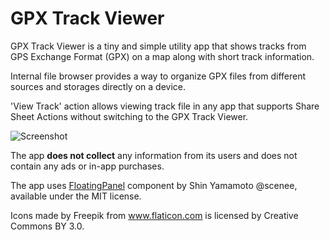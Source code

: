 # GPX Track Viewer

GPX Track Viewer is a tiny and simple utility app that shows tracks from GPS Exchange Format (GPX) on a map along with short track information.

Internal file browser provides a way to organize GPX files from different sources and storages directly on a device.

'View Track' action allows viewing track file in any app that supports Share Sheet Actions without switching to the GPX Track Viewer. 

![Screenshot](../trackviewer-screenshot.png)

The app **does not collect** any information from its users and does not contain any ads or in-app purchases.

The app uses [FloatingPanel](https://github.com/SCENEE/FloatingPanel) component by Shin Yamamoto @scenee, available under the MIT license.

Icons made by Freepik from www.flaticon.com is licensed by Creative Commons BY 3.0.
